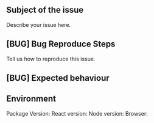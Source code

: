 ## Subject of the issue

Describe your issue here.

## [BUG] Bug Reproduce Steps

Tell us how to reproduce this issue.

## [BUG] Expected behaviour

## Environment

Package Version:
React version:
Node version:
Browser:
